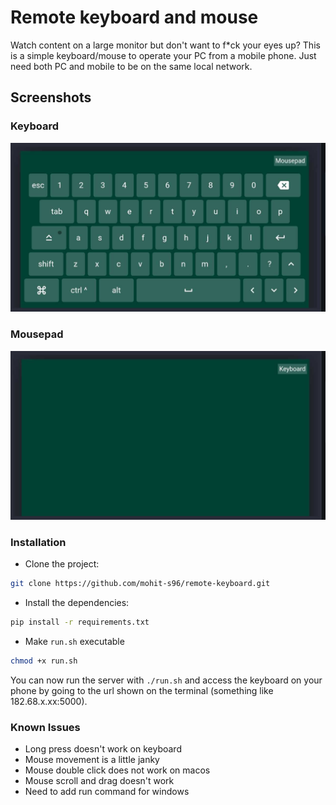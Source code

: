 # Remote keyboard and mouse

Watch content on a large monitor but don't want to f*ck your eyes up? This is a simple keyboard/mouse to operate your PC from a mobile phone. Just need both PC and mobile to be on the same local network.

## Screenshots

### Keyboard
<img src="screenshots/keyboard.jpeg" ro/>

### Mousepad
<img src="screenshots/mousepad.jpeg"/>

### Installation

 - Clone the project:
```sh
git clone https://github.com/mohit-s96/remote-keyboard.git
```
- Install the dependencies:
```sh
pip install -r requirements.txt
```
- Make `run.sh` executable
```sh
chmod +x run.sh
```

You can now run the server with `./run.sh` and access the keyboard on your phone by going to the url shown on the terminal (something like 182.68.x.xx:5000).

### Known Issues
- Long press doesn't work on keyboard
- Mouse movement is a little janky
- Mouse double click does not work on macos
- Mouse scroll and drag doesn't work
- Need to add run command for windows



